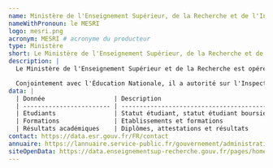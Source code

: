 ```yaml
---
name: Ministère de l'Enseignement Supérieur, de la Recherche et de l'Innovation # producteur de l'API
nameWithPronoun: le MESRI
logo: mesri.png
acronym: MESRI # acronyme du producteur
type: Ministère
short: Le Ministère de l'Enseignement Supérieur, de la Recherche et de l'Innovation prépare et met en oeuvre la piolitique du Gouvernement relative à l'accès de chacun aux savoirs et au développement de l'enseignement supérieur.
description: |
  Le Ministère de l'Enseignement Supérieur et de la Recherche est opéré sur chaque périmètre par la Direction Générale de l'Enseignement Supérieur et de l'Insetion Professionnelle, de la Direction Générale de la Recherche et de l'Innovation, de l'Inspection Générale des Bibliothèques.

  Conjointement avec l'Éducation Nationale, il a autorité sur l'Inspection Générale de l'Administration et de l'Education Nationale et de la Recherche ainsi que sur le Médiateur de l'Éducation Nationale et de l'Enseignement Supérieur, sur le haut fonctionnaire de défense et de sécurité et sur la mission ministèrielle d'audit interne.
data: |
  | Donnée                   | Description                                                                                      |
  | ------------------------ | ------------------------------------------------------------------------------------------------ |
  | Etudiants                | Statut étudiant, statut étudiant boursier                                                        |
  | Formations               | Etablissements et formations                                                                     |
  | Résultats académiques    | Diplômes, attestations et résultats                                                              |
contact: https://data.esr.gouv.fr/FR/contact
annuaire: https://lannuaire.service-public.fr/gouvernement/administration-centrale-ou-ministere_583066
siteOpenData: https://data.enseignementsup-recherche.gouv.fr/pages/home/
---
```

